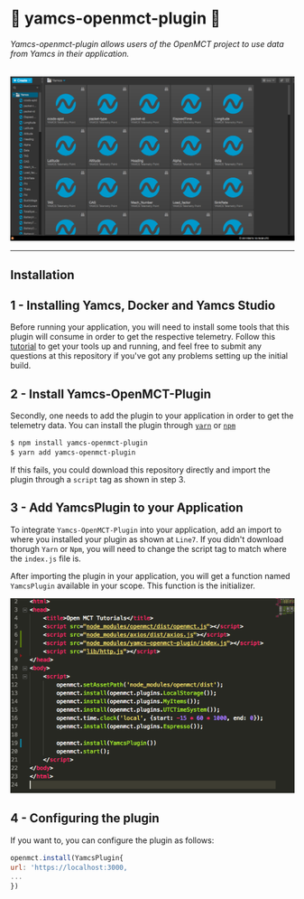 # :rocket: yamcs-openmct-plugin :rocket:

######  Yamcs-openmct-plugin allows users of the OpenMCT project to use data from Yamcs in their application. 

![](yamcs_src.png)

---
## Installation


## 1 - Installing Yamcs, Docker and Yamcs Studio

Before running your application, you will need to install some tools that this plugin will consume in order to get the respective telemetry. Follow this [tutorial](http://www.yamcs.org/running/) to get your tools up and running, and feel free to submit any questions at this repository if you've got any problems setting up the initial build.

## 2 - Install Yamcs-OpenMCT-Plugin

Secondly, one needs to add the plugin to your application in order to get the telemetry data. You can install the plugin through [`yarn`](https://yarnpkg.com/lang/en/) or [`npm`](https://www.npmjs.com/)

```sh
$ npm install yamcs-openmct-plugin
$ yarn add yamcs-openmct-plugin
```

If this fails, you could download this repository directly and import the plugin through a `script` tag as shown in step 3. 

## 3 - Add YamcsPlugin to your Application

To integrate `Yamcs-OpenMCT-Plugin` into your application, add an import to where you installed your plugin as shown at `Line7`. If you didn't download thorugh `Yarn` or `Npm`, you will need to change the script tag to match where the `index.js` file is. 

After importing the plugin in your application, you will get a function named `YamcsPlugin` available in your scope. This function is the initializer.

![](index_src.png)

## 4 - Configuring the plugin

If you want to, you can configure the plugin as follows:

```js
openmct.install(YamcsPlugin{
url: 'https://localhost:3000,
...
})
```
